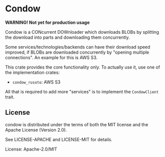 # Condow

**WARNING! Not yet for production usage**

Condow is a CONcurrent DOWnloader which downloads BLOBs
by splitting the download into parts and downloading them 
concurrently.

Some services/technologies/backends can have their download
speed improved, if BLOBs are downloaded concurrently by 
"opening multiple connections". An example for this is AWS S3.

This crate provides the core functionality only. To actually
use it, use one of the implementation crates:

* `condow_rusoto`: AWS S3

All that is required to add more "services" is to implement
the `CondowClient` trait.

## License

condow is distributed under the terms of both the MIT license and the Apache License (Version 2.0).

See LICENSE-APACHE and LICENSE-MIT for details.

License: Apache-2.0/MIT